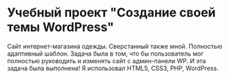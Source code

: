 # Учебный проект "Создание своей темы WordPress"

Сайт интернет-магазина одежды. Сверстанный также мной. Полностью адаптивный шаблон.
Задача была в том, что бы пользователь мог полностью руководить и изменять сайт с админ-панели WP. И эта задача была выполнена!
Я использовал HTML5, CSS3, PHP, WordPress.
